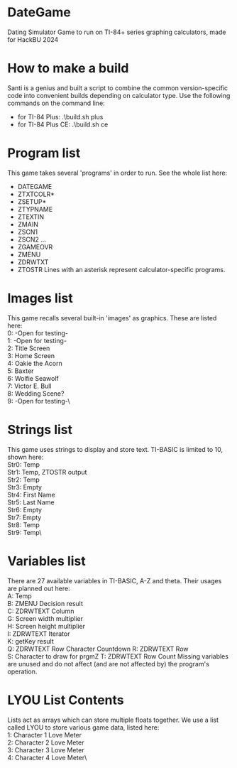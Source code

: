 # DateGame
Dating Simulator Game to run on TI-84+ series graphing calculators, made for HackBU 2024

# How to make a build
Santi is a genius and built a script to combine the common version-specific code into convenient builds depending on calculator type. Use the following commands on the command line: 
* for TI-84 Plus: .\build.sh plus
* for TI-84 Plus CE: .\build.sh ce

# Program list
This game takes several 'programs' in order to run. See the whole list here:
* DATEGAME
* ZTXTCOLR*
* ZSETUP*
* ZTYPNAME
* ZTEXTIN
* ZMAIN
* ZSCN1
* ZSCN2
...
* ZGAMEOVR
* ZMENU
* ZDRWTXT
* ZTOSTR
Lines with an asterisk represent calculator-specific programs. 

# Images list
This game recalls several built-in 'images' as graphics. These are listed here:\
0: -Open for testing-\
1: -Open for testing-\
2: Title Screen\
3: Home Screen\
4: Oakie the Acorn\
5: Baxter\
6: Wolfie Seawolf\
7: Victor E. Bull\
8: Wedding Scene?\
9: -Open for testing-\

# Strings list
This game uses strings to display and store text. TI-BASIC is limited to 10, shown here:\
Str0: Temp\
Str1: Temp, ZTOSTR output\
Str2: Temp\
Str3: Empty\
Str4: First Name\
Str5: Last Name\
Str6: Empty\
Str7: Empty\
Str8: Temp\
Str9: Temp\

# Variables list
There are 27 available variables in TI-BASIC, A-Z and theta. Their usages are planned out here:\
A: Temp\
B: ZMENU Decision result\
C: ZDRWTEXT Column\
G: Screen width multiplier\
H: Screen height multiplier\
I: ZDRWTEXT Iterator\
K: getKey result\
Q: ZDRWTEXT Row Character Countdown 
R: ZDRWTEXT Row\
S: Character to draw for prgmZ
T: ZDRWTEXT Row Count
Missing variables are unused and do not affect (and are not affected by) the program's operation.

# LYOU List Contents
Lists act as arrays which can store multiple floats together. We use a list called LYOU to store various game data, listed here:\
1: Character 1 Love Meter\
2: Character 2 Love Meter\
3: Character 3 Love Meter\
4: Character 4 Love Meter\
